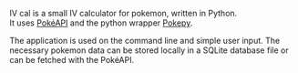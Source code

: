 IV cal is a small IV calculator for pokemon, written in Python.   
It uses [PokéAPI](https://pokeapi.co/) and the python wrapper [Pokepy](https://pokeapi.github.io/pokepy/).

The application is used on the command line and simple user input. The necessary pokemon data can be stored locally in a SQLite database file or can be fetched with the PokéAPI.    

